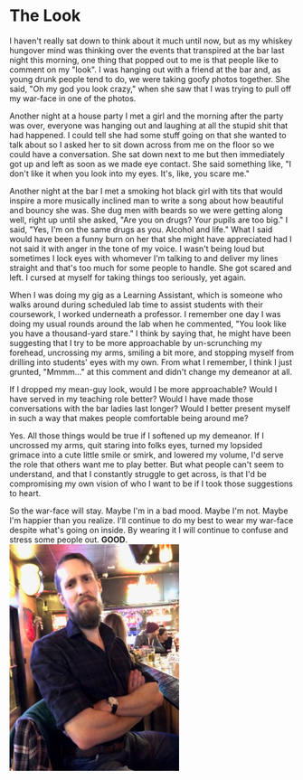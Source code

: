 # The Look
I haven't really sat down to think about it much until now, but as my whiskey hungover mind was thinking over the events that transpired at the bar last night this morning, one thing that popped out to me is that people like to comment on my "look". I was hanging out with a friend at the bar and, as young drunk people tend to do, we were taking goofy photos together. She said, "Oh my god you look crazy," when she saw that I was trying to pull off my war-face in one of the photos.

Another night at a house party I met a girl and the morning after the party was over, everyone was hanging out and laughing at all the stupid shit that had happened. I could tell she had some stuff going on that she wanted to talk about so I asked her to sit down across from me on the floor so we could have a conversation. She sat down next to me but then immediately got up and left as soon as we made eye contact. She said something like, "I don't like it when you look into my eyes. It's, like, you scare me."

Another night at the bar I met a smoking hot black girl with tits that would inspire a more musically inclined man to write a song about how beautiful and bouncy she was. She dug men with beards so we were getting along well, right up until she asked, "Are you on drugs? Your pupils are too big." I said, "Yes, I'm on the same drugs as you. Alcohol and life." What I said would have been a funny burn on her that she might have appreciated had I not said it with anger in the tone of my voice. I wasn't being loud but sometimes I lock eyes with whomever I'm talking to and deliver my lines straight and that's too much for some people to handle. She got scared and left. I cursed at myself for taking things too seriously, yet again.

When I was doing my gig as a Learning Assistant, which is someone who walks around during scheduled lab time to assist students with their coursework, I worked underneath a professor. I remember one day I was doing my usual rounds around the lab when he commented, "You look like you have a thousand-yard stare." I think by saying that, he might have been suggesting that I try to be more approachable by un-scrunching my forehead, uncrossing my arms, smiling a bit more, and stopping myself from drilling into students' eyes with my own. From what I remember, I think I just grunted, "Mmmm..." at this comment and didn't change my demeanor at all.

If I dropped my mean-guy look, would I be more approachable? Would I have served in my teaching role better? Would I have made those conversations with the bar ladies last longer? Would I better present myself in such a way that makes people comfortable being around me?

Yes. All those things would be true if I softened up my demeanor. If I uncrossed my arms, quit staring into folks eyes, turned my lopsided grimace into a cute little smile or smirk, and lowered my volume, I'd serve the role that others want me to play better. But what people can't seem to understand, and that I constantly struggle to get across, is that I'd be compromising my own vision of who I want to be if I took those suggestions to heart.

So the war-face will stay. Maybe I'm in a bad mood. Maybe I'm not. Maybe I'm happier than you realize. I'll continue to do my best to wear my war-face despite what's going on inside. By wearing it I will continue to confuse and stress some people out. **GOOD**.  
![meanie](/assets/meanie.JPG)
